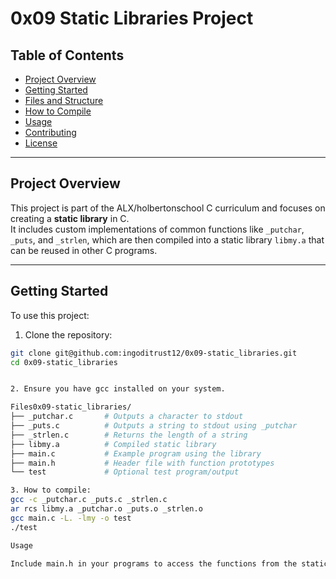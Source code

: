 # 0x09 Static Libraries Project

## Table of Contents
- [Project Overview](#project-overview)
- [Getting Started](#getting-started)
- [Files and Structure](#files-and-structure)
- [How to Compile](#how-to-compile)
- [Usage](#usage)
- [Contributing](#contributing)
- [License](#license)

---

## Project Overview
This project is part of the ALX/holbertonschool C curriculum and focuses on creating a **static library** in C.  
It includes custom implementations of common functions like `_putchar`, `_puts`, and `_strlen`, which are then compiled into a static library `libmy.a` that can be reused in other C programs.

---

## Getting Started
To use this project:

1. Clone the repository:

```bash
git clone git@github.com:ingoditrust12/0x09-static_libraries.git
cd 0x09-static_libraries


2. Ensure you have gcc installed on your system.

Files0x09-static_libraries/
├── _putchar.c       # Outputs a character to stdout
├── _puts.c          # Outputs a string to stdout using _putchar
├── _strlen.c        # Returns the length of a string
├── libmy.a          # Compiled static library
├── main.c           # Example program using the library
├── main.h           # Header file with function prototypes
└── test             # Optional test program/output

3. How to compile:
gcc -c _putchar.c _puts.c _strlen.c
ar rcs libmy.a _putchar.o _puts.o _strlen.o
gcc main.c -L. -lmy -o test
./test

Usage

Include main.h in your programs to access the functions from the static library


